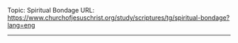 Topic: Spiritual Bondage
URL: https://www.churchofjesuschrist.org/study/scriptures/tg/spiritual-bondage?lang=eng

---


